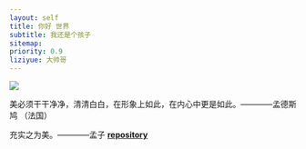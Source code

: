 ```yaml
---
layout: self
title: 你好 世界
subtitle: 我还是个孩子
sitemap:
priority: 0.9
liziyue: 大帅哥
---
```


<img src="{{ '/assets/img/pudhina.jpg' | prepend: site.baseurl }}" id="about-img">

<div id="describe-text">
	<p>美必须干干净净，清清白白，在形象上如此，在内心中更是如此。————孟德斯鸠 （法国）</p>
	<p>充实之为美。————孟子 <strong> <a href="https://github.com/knhash/Pudhina"> repository</a> </strong></p>
</div>